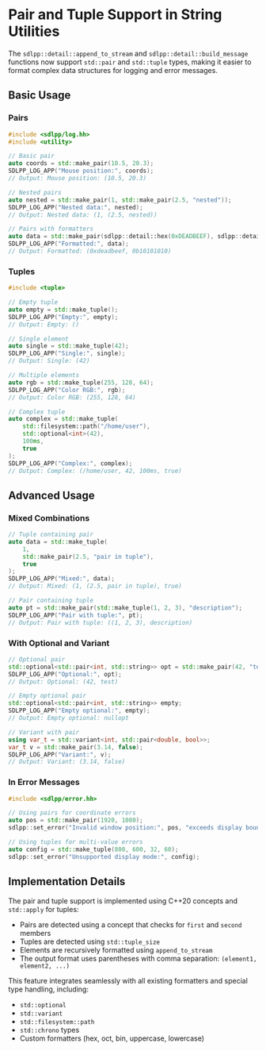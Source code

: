 # Pair and Tuple Support in String Utilities

The `sdlpp::detail::append_to_stream` and `sdlpp::detail::build_message` functions now support `std::pair` and `std::tuple` types, making it easier to format complex data structures for logging and error messages.

## Basic Usage

### Pairs

```cpp
#include <sdlpp/log.hh>
#include <utility>

// Basic pair
auto coords = std::make_pair(10.5, 20.3);
SDLPP_LOG_APP("Mouse position:", coords);
// Output: Mouse position: (10.5, 20.3)

// Nested pairs
auto nested = std::make_pair(1, std::make_pair(2.5, "nested"));
SDLPP_LOG_APP("Nested data:", nested);
// Output: Nested data: (1, (2.5, nested))

// Pairs with formatters
auto data = std::make_pair(sdlpp::detail::hex(0xDEADBEEF), sdlpp::detail::bin(0b10101010));
SDLPP_LOG_APP("Formatted:", data);
// Output: Formatted: (0xdeadbeef, 0b10101010)
```

### Tuples

```cpp
#include <tuple>

// Empty tuple
auto empty = std::make_tuple();
SDLPP_LOG_APP("Empty:", empty);
// Output: Empty: ()

// Single element
auto single = std::make_tuple(42);
SDLPP_LOG_APP("Single:", single);
// Output: Single: (42)

// Multiple elements
auto rgb = std::make_tuple(255, 128, 64);
SDLPP_LOG_APP("Color RGB:", rgb);
// Output: Color RGB: (255, 128, 64)

// Complex tuple
auto complex = std::make_tuple(
    std::filesystem::path("/home/user"),
    std::optional<int>(42),
    100ms,
    true
);
SDLPP_LOG_APP("Complex:", complex);
// Output: Complex: (/home/user, 42, 100ms, true)
```

## Advanced Usage

### Mixed Combinations

```cpp
// Tuple containing pair
auto data = std::make_tuple(
    1, 
    std::make_pair(2.5, "pair in tuple"), 
    true
);
SDLPP_LOG_APP("Mixed:", data);
// Output: Mixed: (1, (2.5, pair in tuple), true)

// Pair containing tuple
auto pt = std::make_pair(std::make_tuple(1, 2, 3), "description");
SDLPP_LOG_APP("Pair with tuple:", pt);
// Output: Pair with tuple: ((1, 2, 3), description)
```

### With Optional and Variant

```cpp
// Optional pair
std::optional<std::pair<int, std::string>> opt = std::make_pair(42, "test");
SDLPP_LOG_APP("Optional:", opt);
// Output: Optional: (42, test)

// Empty optional pair
std::optional<std::pair<int, std::string>> empty;
SDLPP_LOG_APP("Empty optional:", empty);
// Output: Empty optional: nullopt

// Variant with pair
using var_t = std::variant<int, std::pair<double, bool>>;
var_t v = std::make_pair(3.14, false);
SDLPP_LOG_APP("Variant:", v);
// Output: Variant: (3.14, false)
```

### In Error Messages

```cpp
#include <sdlpp/error.hh>

// Using pairs for coordinate errors
auto pos = std::make_pair(1920, 1080);
sdlpp::set_error("Invalid window position:", pos, "exceeds display bounds");

// Using tuples for multi-value errors
auto config = std::make_tuple(800, 600, 32, 60);
sdlpp::set_error("Unsupported display mode:", config);
```

## Implementation Details

The pair and tuple support is implemented using C++20 concepts and `std::apply` for tuples:

- Pairs are detected using a concept that checks for `first` and `second` members
- Tuples are detected using `std::tuple_size`
- Elements are recursively formatted using `append_to_stream`
- The output format uses parentheses with comma separation: `(element1, element2, ...)`

This feature integrates seamlessly with all existing formatters and special type handling, including:
- `std::optional`
- `std::variant`
- `std::filesystem::path`
- `std::chrono` types
- Custom formatters (hex, oct, bin, uppercase, lowercase)